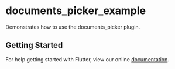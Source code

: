 # documents_picker_example

Demonstrates how to use the documents_picker plugin.

## Getting Started

For help getting started with Flutter, view our online
[documentation](https://flutter.io/).
